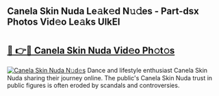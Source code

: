 ## Canela Skin Nuda Le𝚊k𝚎d N𝚞𝚍es - Part-dsx Photos Vid𝚎o Le𝚊ks UlkEI

# <h2><a href="http://fbdio6b.evod.top/?m=Canela+Skin+Nuda">🔗 👉🔴 Canela Skin Nuda Vid𝚎o Ph𝚘t𝚘s</a></h2>

[![Canela Skin Nuda N𝚞d𝚎s](https://i.imgur.com/8V9OHl7.gif)](http://fbdio6b.evod.top/?m=Canela+Skin+Nuda)
Dance and lifestyle enthusiast Canela Skin Nuda sharing their journey online. The public's Canela Skin Nuda trust in public figures is often eroded by scandals and controversies. 
